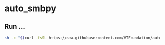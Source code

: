 # auto_smbpy

## Run ...

```sh
sh -c "$(curl -fsSL https://raw.githubusercontent.com/VTFoundation/auto_smbpy/main/setup-smb-service.sh)"
```
